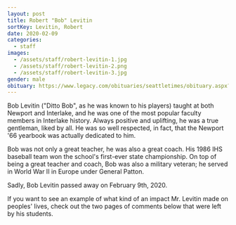 ```yaml
---
layout: post
title: Robert "Bob" Levitin
sortKey: Levitin, Robert
date: 2020-02-09
categories:
  - staff
images:
  - /assets/staff/robert-levitin-1.jpg
  - /assets/staff/robert-levitin-2.png
  - /assets/staff/robert-levitin-3.jpg
gender: male
obituary: https://www.legacy.com/obituaries/seattletimes/obituary.aspx?n=robert-j-levitin-bob&pid=196010257
---
```

Bob Levitin ("Ditto Bob", as he was known to his players) taught at both Newport and Interlake, and he was one of the most popular faculty members in Interlake history. Always positive and uplifting, he was a true gentleman, liked by all. He was so well respected, in fact, that the Newport '66 yearbook was actually dedicated to him. 

Bob was not only a great teacher, he was also a great coach. His 1986 IHS baseball team won the school's first-ever state championship. On top of being a great teacher and coach, Bob was also a military veteran; he served in World War II in Europe under General Patton. 

Sadly, Bob Levitin passed away on February 9th, 2020.

If you want to see an example of what kind of an impact Mr. Levitin made on peoples' lives, check out the two pages of comments below that were left by his students.